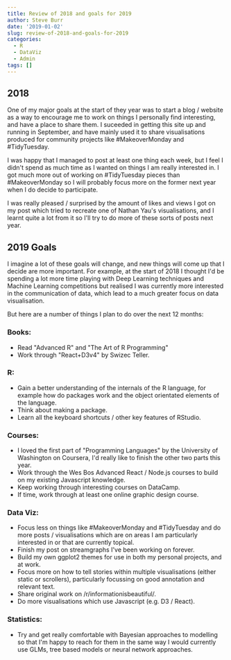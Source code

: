 ```yaml
---
title: Review of 2018 and goals for 2019
author: Steve Burr
date: '2019-01-02'
slug: review-of-2018-and-goals-for-2019
categories:
  - R
  - DataViz
  - Admin
tags: []
---
```


## 2018

One of my major goals at the start of they year was to start a blog / website as a way to encourage me to work on things I personally find interesting, and have a place to share them. I suceeded in getting this site up and running in September, and have mainly used it to share visualisations produced for community projects like #MakeoverMonday and #TidyTuesday.

I was happy that I managed to post at least one thing each week, but I feel I didn't spend as much time as I wanted on things I am really interested in. I got much more out of working on #TidyTuesday pieces than #MakeoverMonday so I will probably focus more on the former next year when I do decide to participate. 

I was really pleased / surprised by the amount of likes and views I got on my post which tried to recreate one of Nathan Yau's visualisations, and I learnt quite a lot from it so I'll try to do more of these sorts of posts next year.

## 2019 Goals

I imagine a lot of these goals will change, and new things will come up that I decide are more important. For example, at the start of 2018 I thought I'd be spending a lot more time playing with Deep Learning techniques and Machine Learning competitions but realised I was currently more interested in the communication of data, which lead to a much greater focus on data visualisation.

But here are a number of things I plan to do over the next 12 months:

### Books:

- Read "Advanced R" and "The Art of R Programming"
- Work through "React+D3v4" by Swizec Teller.

### R:

- Gain a better understanding of the internals of the R language, for example how do packages work and the object orientated elements  of the language.
- Think about making a package.
- Learn all the keyboard shortcuts / other key features of RStudio.

### Courses:


- I loved the first part of "Programming Languages" by the University of Washington on Coursera, I'd really like to finish the other two parts this year.
- Work through the Wes Bos Advanced React / Node.js courses to build on my existing Javascript knowledge.
- Keep working through interesting courses on DataCamp.
- If time, work through at least one online graphic design course.

### Data Viz:

- Focus less on things like #MakeoverMonday and #TidyTuesday and do more posts / visualisations which are on areas I am particularly interested in or that are currently topical.
- Finish my post on streamgraphs I've been working on forever.
- Build my own ggplot2 themes for use in both my personal projects, and at work.
- Focus more on how to tell stories within multiple visualisations (either static or scrollers), particularly focussing on good annotation and relevant text.
- Share original work on /r/informationisbeautiful/.
- Do more visualisations which use Javascript (e.g. D3 / React).


### Statistics:

- Try and get really comfortable with Bayesian approaches to modelling so that I'm happy to reach for them in the same way I would currently use GLMs, tree based models or neural network approaches.

